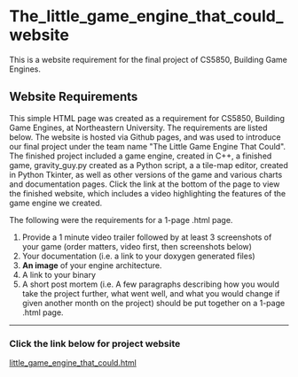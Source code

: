# The_little_game_engine_that_could_website
This is a website requirement for the final project of CS5850, Building Game Engines.

## Website Requirements

This simple HTML page was created as a requirement for CS5850, Building Game Engines, at Northeastern University. The requirements are listed below. The website is hosted via Github pages, and was used to introduce our final project under the team name "The Little Game Engine That Could". The finished project included a game engine, created in C++, a finished game, gravity_guy.py created as a Python script, a a tile-map editor, created in Python Tkinter, as well as other versions of the game and various charts and documentation pages. Click the link at the bottom of the page to view the finished website, which includes a video highlighting the features of the game engine we created.

The following were the requirements for a 1-page .html page.

1. Provide a 1 minute video trailer followed by at least 3 screenshots of your game (order matters, video first, then screenshots below)
2. Your documentation (i.e. a link to your doxygen generated files)
3. **An image** of your engine architecture.
4. A link to your binary
5. A short post mortem (i.e. A few paragraphs describing how you would take the project further, what went well, and what you would change if given another month on the project) should be put together on a 1-page .html page. 


-----

### Click the link below for project website

[little_game_engine_that_could.html](https://tisdale001.github.io/The_little_game_engine_that_could_website/little_game_engine_that_could.html)

